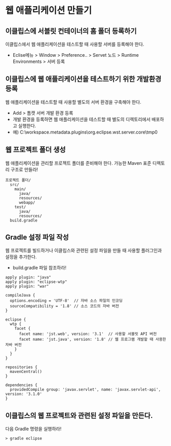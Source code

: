 # 웹 애플리케이션 만들기

## 이클립스에 서블릿 컨테이너의 홈 폴더 등록하기
이클립스에서 웹 애플리케이션을 테스트할 때 사용할 서버를 등록해야 한다.

- Eclise메뉴 > Window > Preference.. > Servet 노드 > Runtime Environments > 서버 등록

## 이클립스에 웹 애플리케이션을 테스트하기 위한 개발환경 등록
웹 애플리케이션을 테스트할 때 사용할 별도의 서버 환경을 구축해야 한다.

- Add > 톰캣 서버 개발 환경 등록 
- 개발 환경을 등록하면 웹 애플리케이션을 테스트할 때 별도의 디렉토리에서 배포하고 실행한다.
- 예) C:\workspace\.metadata\.plugins\org.eclipse.wst.server.core\tmp0

## 웹 프로젝트 폴더 생성
웹 애플리케이션을 관리할 프로젝트 폴더를 준비해야 한다. 가능한 Maven 표준 디렉토리 구조로 만들라!

```
프로젝트 폴더/
  src/
    main/
      java/
      resources/
      webapp/
    test/
      java/
      resources/
  build.gradle 
```

## Gradle 설정 파일 작성
웹 프로젝트를 빌드하거나 이클립스와 관련된 설정 파일을 만들 때 사용할 플러그인과 설정을 추가한다.

- build.gradle 파일 참조하라!

```
apply plugin: "java"
apply plugin: "eclipse-wtp"
apply plugin: "war"

compileJava {
  options.encoding = 'UTF-8'  // 자바 소스 파일의 인코딩
  sourceCompatibility = '1.8' // 소스 코드의 자바 버전 
}

eclipse {
  wtp {
    facet {
      facet name: 'jst.web', version: '3.1'  // 사용할 서블릿 API 버전  
      facet name: 'jst.java', version: '1.8' // 웹 프로그램 개발할 때 사용한 자바 버전
    }
  }
}

repositories {
  mavenCentral()
}

dependencies {
  providedCompile group: 'javax.servlet', name: 'javax.servlet-api', version: '3.1.0'
}
```

## 이클립스의 웹 프로젝트와 관련된 설정 파일을 만든다.
다음 Gradle 명령을 실행하라!

```
> gradle eclipse
``` 









